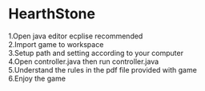 # HearthStone
1.Open java editor ecplise recommended  
2.Import game to workspace  
3.Setup path and setting according to your computer  
4.Open controller.java then run controller.java  
5.Understand the rules in the pdf file provided with game  
6.Enjoy the game  

